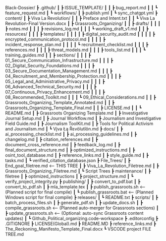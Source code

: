 Black-Dossier/
┣ .github/
┃ ┣ ISSUE_TEMPLATE/
┃ ┃ ┣ bug_report.md
┃ ┃ ┗ feature_request.md
┃ ┗ workflows/
┃   ┣ publish.yml
┃   ┗ sync_chatgpt.yml
┣ content/
┃ ┣ Viva La Revolution/
┃ ┃ ┣ Preface and Intent.txt
┃ ┃ ┗ Viva La Revolution-Final Version.docx
┃ ┣ Grassroots_Organizing/
┃ ┃ ┣ drafts/
┃ ┃ ┃ ┣ notes.md
┃ ┃ ┃ ┣ revisions_log.md
┃ ┃ ┃ ┗ working_draft_v1.md
┃ ┃ ┣ resources/
┃ ┃ ┃ ┣ templates/
┃ ┃ ┃ ┃ ┣ digital_security_audit.md
┃ ┃ ┃ ┃ ┣ encrypted_communication_protocol.md
┃ ┃ ┃ ┃ ┣ incident_response_plan.md
┃ ┃ ┃ ┃ ┗ recruitment_checklist.md
┃ ┃ ┃ ┣ references.md
┃ ┃ ┃ ┣ threat_models.md
┃ ┃ ┃ ┣ tools_list.md
┃ ┃ ┃ ┗ training_guides.md
┃ ┃ ┣ sections/
┃ ┃ ┃ ┣ 01_Secure_Communication_Infrastructure.md
┃ ┃ ┃ ┣ 02_Digital_Security_Foundations.md
┃ ┃ ┃ ┣ 03_Secure_Documentation_Management.md
┃ ┃ ┃ ┣ 04_Recruitment_and_Membership_Protection.md
┃ ┃ ┃ ┣ 05_Legal_and_Administrative_Privacy.md
┃ ┃ ┃ ┣ 06_Advanced_Technical_Security.md
┃ ┃ ┃ ┣ 07_Continuous_Privacy_Enhancement.md
┃ ┃ ┃ ┣ 08_Recommended_Toolkit.md
┃ ┃ ┃ ┗ 09_Ethical_Considerations.md
┃ ┃ ┣ Grassroots_Organizing_Template_Annotated.md
┃ ┃ ┣ Grassroots_Organizing_Template_Final.md
┃ ┃ ┣ LICENSE.md
┃ ┃ ┗ README.md
┃ ┣ Grassroots Organizing Template.md
┃ ┣ Investigative Journal Setup.md
┃ ┣ Journal Workflow.md
┃ ┣ Journalism and Investigative Field Guide.md
┃ ┣ Journalism ToolKit.md
┃ ┣ Tools for Political Activism and Journalism.md
┃ ┗ Vįva Łą Řɛvölutîön.md
┣ docs/
┃ ┣ ai_processing_checklist.md
┃ ┣ ai_processing_guidelines.md
┃ ┣ changelog.md
┃ ┣ citation_references.md
┃ ┣ document_cross_reference.md
┃ ┣ feedback_log.md
┃ ┣ final_document_structure.md
┃ ┣ optimized_instructions.md
┃ ┣ osint_tool_database.md
┃ ┣ reference_links.md
┃ ┣ style_guide.md
┃ ┣ tasks.md
┃ ┗ verified_citation_database.json
┣ File_Trees/
┃ ┣ End_goal_filetree.md  <-- THIS TREE
┃ ┣ Viva_La_Revolution_Filetree.md
┃ ┣ Grassroots_Organizing_Filetree.md
┃ ┗ Script Trees
┣ maintenance/
┃ ┣ filetree
┃ ┣ optimized_instructions
┃ ┣ project_structure.md
┃ ┗ verify_project_integrity.py
┣ publishing/
┃ ┣ convert_to_pdf.bat
┃ ┣ convert_to_pdf.sh
┃ ┣ mla_template.tex
┃ ┣ publish_grassroots.sh  <-- (Planned script for final compile)
┃ ┗ publish_grassroots.bat <-- (Planned Windows script for final compile)
┣ releases/
┃ ┗ README.txt
┣ scripts/
┃ ┣ batch_process_files.sh
┃ ┣ generate_pdf.sh
┃ ┣ update_docs.sh
┃ ┣ compile_grassroots.sh  <-- (Planned auto-merger for Grassroots sections)
┃ ┣ update_grassroots.sh  <-- (Optional: auto-sync Grassroots content updates)
┃ ┗ Github_Political_organizing.code-workspace
┣ .editorconfig
┣ .GITIGNORE
┣ LICENSE(Global).md
┣ README.MD
┣ reference_links.md
┣ The_Reckoning_Manifesto_Template_Final.docx
┗ VSCODE project FILE TREE.md
